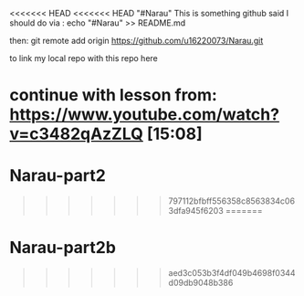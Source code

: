 <<<<<<< HEAD
<<<<<<< HEAD
"#Narau"
This is something github said I should do via :
echo "#Narau" >> README.md

then:
 git remote add origin https://github.com/u16220073/Narau.git
 
to link my local repo with this repo here

continue with lesson from: https://www.youtube.com/watch?v=c3482qAzZLQ [15:08]
=======
# Narau-part2
>>>>>>> 797112bfbff556358c8563834c063dfa945f6203
=======
# Narau-part2b
>>>>>>> aed3c053b3f4df049b4698f0344d09db9048b386
